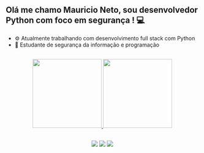 ## Olá me chamo Mauricio Neto, sou desenvolvedor Python com foco em segurança ! 💻

- ⚙️ Atualmente trabalhando com desenvolvimento full stack com Python
- 📒 Estudante de segurança da informação e programação

##

<div align="center">
 <a href="https://github.com/XNetoX">
 <img height="180em" src="https://github-readme-stats.vercel.app/api?username=XNetoX&show_icons=true&theme=dark&include_all_commits=true&count_private=true"/>
  <img height="180em" src="https://github-readme-stats.vercel.app/api/top-langs/?username=XNetoX&layout=compact&langs_count=7&theme=dark"/>
</div>

##

<div align="center">
 <a href="https://www.linkedin.com/in/mauricionetodev/" target="_blank"><img src="https://img.shields.io/badge/LinkedIn-0077B5?style=for-the-badge&logo=linkedin&logoColor=white" target="_blank"></a>
 <a href = "mailto:programanetox@gmail.com"><img src="https://img.shields.io/badge/Gmail-D14836?style=for-the-badge&logo=gmail&logoColor=white" target="_blank"></a>
 <a href = "https://api.whatsapp.com/send?phone=5511939499838"><img src="https://img.shields.io/badge/WhatsApp-25D366?style=for-the-badge&logo=whatsapp&logoColor=white" target="_blank"></a>
 </div>

